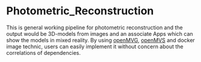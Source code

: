 # Photometric_Reconstruction
This is general working pipeline for photometric reconstruction and the output would be 3D-models from images and an associate Apps which can show the 
models in mixed reality. By using [openMVG](https://github.com/openMVG/openMVG), [openMVS](https://github.com/cdcseacave/openMVS) and docker image technic, 
users can easily implement it without concern about the correlations of dependencies.
